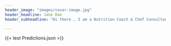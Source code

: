 ```yaml
---
header_image: "images/cover-image.jpg"
header_headline: Jane Doe
header_subheadline: "Hi there , I am a Nutrition Coach & Chef Consultant"

---
```



{{< test Predictions.json >}}